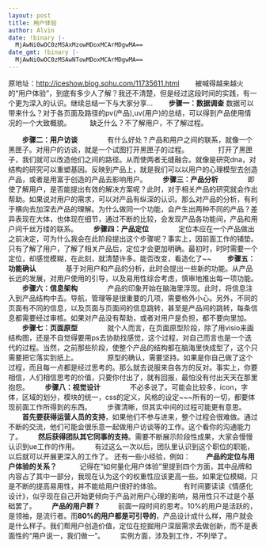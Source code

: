 ```yaml
---
layout: post
title: 用户体验
author: Alvin
date: !binary |-
  MjAwNi0wOC0zMSAxMzowMDoxMCArMDgwMA==
date_gmt: !binary |-
  MjAwNi0wOC0zMSAwNTowMDoxMCArMDgwMA==
---
```

原地址：<a href="http://iceshow.blog.sohu.com/11735611.html">http://iceshow.blog.sohu.com/11735611.html</a>
　　被喊得越来越火的“用户体验”，到底有多少人了解？我还不清楚，但是经过这段时间的实践，有一个更为深入的认识。继续总结一下与大家分享...
　　<strong>步骤一：数据调查</strong>
        数据可以带来什么？对于各页面及路径的pv(产品),uv(用户)的总结，可以得到产品使用情况的一个大致概貌。　
　　缺乏什么？不了解用户，不了解过程。
 
　　<strong>步骤二：用户访谈</strong>
　　　　有什么好处？产品和用户之间的联系，就像一个黑匣子。对用户的访谈，就是一个试图打开黑匣子的过程。
　　　　打开了黑匣子，我们就可以改造他们之间的路径。从而使两者无缝融合。就像是研究dna，对结构的研究可以重塑基因。反映到产品上，就是我们可以以用户的心理模型去创造产品，或者是用富于创造的产品去影响用户。
　　<strong>步骤三：产品分析</strong>
　　　　即使了解用户，是否能提出有效的解决方案呢？此时，对于相关产品的研究就会作出帮助。如果说对用户的需求，可以对产品有纵深的认识。那么对产品的分析，有利于横向去加深去产品的理解。为什么做同一个功能，会产生出两种不同的产品？差异表现在大体，也体现在细节，通过不断的比较，会发现产品各功能间，产品和用户间千丝万缕的联系。
　　<strong>步骤四：产品定位</strong>
　　　　定位本应在一个产品做出之前决定，可为什么我会在此阶段提出这个步骤呢？事实上，因前面工作的铺垫。只有了解了用户，了解了相关产品后，定位才会更加明确。最初时，时时需要一个定位，却感觉模糊，在此刻，就清楚许多。能否改变，看造化了~~
　　<strong>步骤五：功能确认</strong>
　　　　基于对用户和产品的分析，此时会提出一些新的功能。从产品长远的发展，对用户使用的引导，以及易用性综合考虑，慎审地推出每一项功能。
　　<strong>步骤六：信息架构</strong>
　　　　产品的印象开始在脑海里浮现。此时，将信息注入到产品结构中去。导航，管理等是很重要的几项，需要格外小心。另外，不同的页面有不同的信息，以及页面与页面间的信息跳转，甚至是产品间的跳转，每条信息都需要经过审核。如果对产品没有帮助，或者对用户是负担，都不要向里加。
　　<strong>步骤七：页面原型</strong>
　　　　就个人而言，在页面原型阶段，除了用visio来画结构图，还是不自觉得要用ps去协助找感觉，这个过程，对自己而言也是一个迭代的过程。当然，之前那些阶段，使整个产品的结构都在脑海里快成型了，这个只需要把它落实到纸上。
　　　　原型的确认，需要坚持。如果是你自己做了这个过程，而且每一点都是经过思考的。那么就去说服来自各方的反对。事实上，你要相信，人们相信思考的价值，只要你付出了，就有回报，最怕没有付出天天在那里抱怨。
　　<strong>步骤八：视觉设计</strong>
　　　　不必多说了。可能会比较多，icon，字体，区域的划分，模块的统一，css的定义，风格的设定~~~所有的一切，都要体现前面工作所得到的东西。
　　步骤清晰，但其实中间的过程可能更有意思。
　　<strong>首先要获得运营人员的支持</strong>，如果他们不参与进来，整个过程会很难做。通过不断的交流，他们可能会很乐意一起做用户访谈等的工作。这个看你的沟通能力了。
　　<strong>然后获得团队其它同事的支持</strong>。需要不断展示阶段性成果，大家会慢慢认识到ue工作的作用。
　　有过这么一次以后，团队里认识到这个职位的职能，以后就可以开展更深入的工作了。
还有一些小经验，例如：
　　<strong>产品的定位与用户体验的关系？</strong>
　　　记得在“如何量化用户体验”里提到四个方面，其中品牌和内容占了其中一部分，我现在认为这个的权重性应该更高一些。如果定位模糊，只是不断的提高易用性，并不能给用户很好的体验。
　　　有时间要读读《情感化设计》，似乎现在自己开始更倾向于产品对用户心理的影响，易用性只不过是个基础罢了。
　　<strong>产品的用户群？</strong>
　　  前面一段时间的思考。10%的用户是活跃的，是领袖，是流行者。而<strong>80%的用户都是可引导的</strong>，产品设计成什么样，用户就会是什么样子。我们帮用户创造价值，定位在挖掘用户深层需求去做创新，而不是表面性的“用户说一，我们做一”。
　　实例方面，涉及到工作，不列举了。
